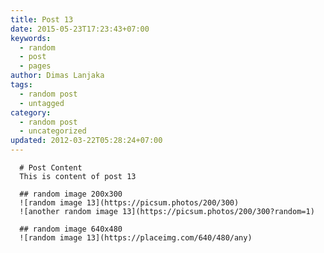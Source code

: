 ```yaml
---
title: Post 13
date: 2015-05-23T17:23:43+07:00
keywords:
  - random
  - post
  - pages
author: Dimas Lanjaka
tags:
  - random post
  - untagged
category:
  - random post
  - uncategorized
updated: 2012-03-22T05:28:24+07:00
---
```


      # Post Content
      This is content of post 13

      ## random image 200x300
      ![random image 13](https://picsum.photos/200/300)
      ![another random image 13](https://picsum.photos/200/300?random=1)

      ## random image 640x480
      ![random image 13](https://placeimg.com/640/480/any)
      